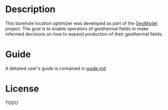 # Description

This borehole location optimizer was developed as part of the [GeoModel](https://geomodel.pl/) project. The goal is to enable operators of geothermal fields to make informed decisions on how to expand production of their geothermal fields.

# Guide

A detailed user's guide is contained in [guide.md](guide.md)

# License

TODO